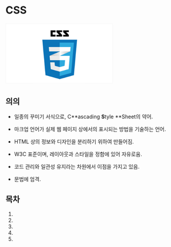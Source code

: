 # CSS

<img src="images/image-20200913085446717.png" alt="image-20200913085446717" style="zoom:80%;" />



## 의의

* 일종의 꾸미기 서식으로, C**ascading **S**tyle **Sheet의 약어.

* 마크업 언어가 실제 웹 페이지 상에서의 표시되는 방법을 기술하는 언어.

* HTML 상의 정보와 디자인을 분리하기 위하여 만들어짐.

* W3C 표준이며, 레이아웃과 스타일을 정함에 있어 자유로움.

* 코드 관리와 일관성 유지라는 차원에서 이점을 가지고 있음.

* 문법에 엄격.



## 목차

1. []()
2. []()
3. []()
4. []()
5. []()

